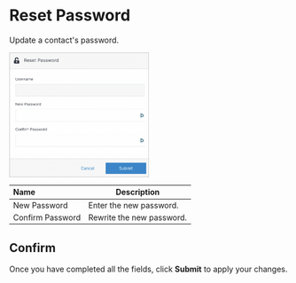 # Reset Password

Update a contact's password.

<img src="../../../images/reset-contact.png" alt="reset-contact" style="width: 50%; display: block"></a>

**Name** | **Description** 
:--- | ---
New Password | Enter the new password.
Confirm Password | Rewrite the new password.

## Confirm

Once you have completed all the fields, click **Submit** to apply your changes.

